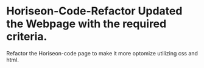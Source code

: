 # Horiseon-Code-Refactor Updated the Webpage with the required criteria.
Refactor the Horiseon-code page to make it more optomize utilizing css and html.
